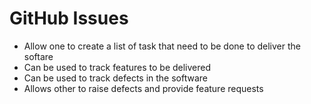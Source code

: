 # GitHub Issues

- Allow one to create a list of task that need to be done to deliver the softare
- Can be used to track features to be delivered
- Can be used to track defects in the software
- Allows other to raise defects and provide feature requests
